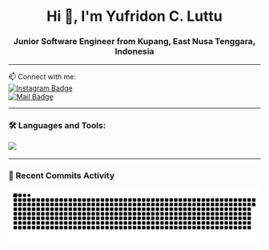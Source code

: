 <h1 align="center">Hi 👋, I'm Yufridon C. Luttu</h1>
<h3 align="center">Junior Software Engineer from Kupang, East Nusa Tenggara, Indonesia</h3>

<!-- <p align="center">
  <img src="https://komarev.com/ghpvc/?username=yufri28&label=Profile%20views&color=0e75b6&style=flat" alt="Profile Views" />
</p> -->

---

📫 Connect with me:  
[![Instagram Badge](https://img.shields.io/badge/Instagram-E4405F?style=for-the-badge&logo=instagram&logoColor=white)](https://instagram.com/username)  
[![Mail Badge](https://img.shields.io/badge/Gmail-D14836?style=for-the-badge&logo=gmail&logoColor=white)](mailto:yufridonluttu@gmail.com)

---

### 🛠️ Languages and Tools:

<p>
  <img src="https://skillicons.dev/icons?i=html,css,js,php,laravel,react,python,mysql,git" />
</p>

---

### 🍿 Recent Commits Activity

<img src="https://raw.githubusercontent.com/yufri28/yufri28/output/snake.svg" alt="Snake animation" />
